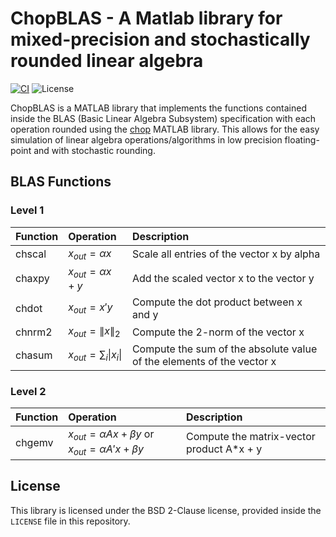 # ChopBLAS - A Matlab library for mixed-precision and stochastically rounded linear algebra

[![CI](https://github.com/imciner2/ChopBLAS/actions/workflows/ci.yml/badge.svg)](https://github.com/imciner2/ChopBLAS/actions/workflows/ci.yml)
![License](https://img.shields.io/github/license/imciner2/ChopBLAS)

ChopBLAS is a MATLAB library that implements the functions contained inside the BLAS (Basic Linear Algebra Subsystem) specification
with each operation rounded using the [chop](https://github.com/higham/chop) MATLAB library.
This allows for the easy simulation of linear algebra operations/algorithms in low precision floating-point and with stochastic rounding.

## BLAS Functions

### Level 1

| Function | Operation                                | Description                                                           |
|----------|:-----------------------------------------|:----------------------------------------------------------------------|
| chscal   | $x_{out} = \alpha x$                     | Scale all entries of the vector x by alpha                            |
| chaxpy   | $x_{out} = \alpha x + y$                 | Add the scaled vector x to the vector y                               |
| chdot    | $x_{out} = x'y$                          | Compute the dot product between x and y                               |
| chnrm2   | $x_{out} = \lVert x \rVert_{2}$          | Compute the 2-norm of the vector x                                    |
| chasum   | $x_{out} = \sum_{i} \lvert x_{i} \rvert$ | Compute the sum of the absolute value of the elements of the vector x |

### Level 2

| Function | Operation                                                             | Description                                                           |
|----------|:----------------------------------------------------------------------|:----------------------------------------------------------------------|
| chgemv   | $x_{out} = \alpha A x + \beta y$ or $x_{out} = \alpha A' x + \beta y$ | Compute the matrix-vector product A*x + y                             |


## License

This library is licensed under the BSD 2-Clause license, provided inside the `LICENSE` file in this repository.
